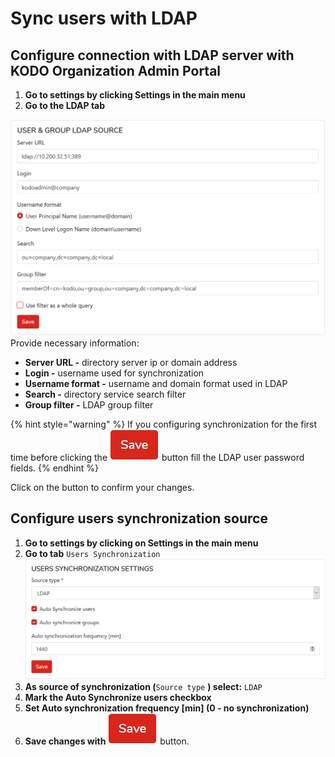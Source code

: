 # Sync users with LDAP

## Configure connection with LDAP server with KODO Organization Admin Portal

1. **Go to settings by clicking Settings in the main menu**
2. **Go to the LDAP tab**

![](../../.gitbook/assets/ldapset.png)
Provide necessary information:

* **Server URL -** directory server ip or domain address
* **Login -** username used for synchronization
* **Username format -** username and domain format used in LDAP
* **Search -** directory service search filter
* **Group filter -** LDAP group filter

{% hint style="warning" %}
If you configuring synchronization for the first time before clicking the ![](../../.gitbook/assets/savebutton.png) button fill the LDAP user password fields.
{% endhint %}

Click on the  button to confirm your changes.

## Configure users synchronization source

1. **Go to settings by clicking on Settings in the main menu**
2. **Go to tab** `Users Synchronization`
![](../../.gitbook/assets/ldapsync.png)
4. **As source of synchronization \(**`Source type` **\) select:** `LDAP`
5. **Mark the Auto Synchronize users checkbox**
6. **Set Auto synchronization frequency [min]  \(0 - no synchronization\)**
7. **Save changes with** ![](../../.gitbook/assets/savebutton.png) button.


